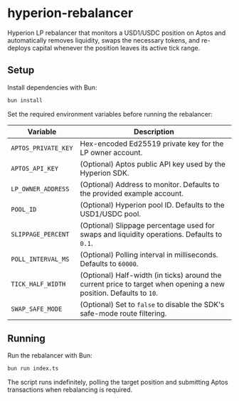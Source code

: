# hyperion-rebalancer

Hyperion LP rebalancer that monitors a USD1/USDC position on Aptos and automatically removes liquidity, swaps the necessary tokens, and re-deploys capital whenever the position leaves its active tick range.

## Setup

Install dependencies with Bun:

```bash
bun install
```

Set the required environment variables before running the rebalancer:

| Variable | Description |
| --- | --- |
| `APTOS_PRIVATE_KEY` | Hex-encoded Ed25519 private key for the LP owner account. |
| `APTOS_API_KEY` | (Optional) Aptos public API key used by the Hyperion SDK. |
| `LP_OWNER_ADDRESS` | (Optional) Address to monitor. Defaults to the provided example account. |
| `POOL_ID` | (Optional) Hyperion pool ID. Defaults to the USD1/USDC pool. |
| `SLIPPAGE_PERCENT` | (Optional) Slippage percentage used for swaps and liquidity operations. Defaults to `0.1`. |
| `POLL_INTERVAL_MS` | (Optional) Polling interval in milliseconds. Defaults to `60000`. |
| `TICK_HALF_WIDTH` | (Optional) Half-width (in ticks) around the current price to target when opening a new position. Defaults to `10`. |
| `SWAP_SAFE_MODE` | (Optional) Set to `false` to disable the SDK's safe-mode route filtering. |

## Running

Run the rebalancer with Bun:

```bash
bun run index.ts
```

The script runs indefinitely, polling the target position and submitting Aptos transactions when rebalancing is required.
